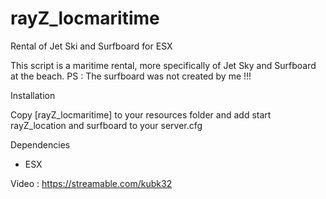 # rayZ_locmaritime
Rental of Jet Ski and Surfboard for ESX

This script is a maritime rental, more specifically of Jet Sky and Surfboard at the beach.
PS : The surfboard was not created by me !!!

Installation

Copy [rayZ_locmaritime] to your resources folder and add start rayZ_location and surfboard to your server.cfg

Dependencies

- ESX

Video :
https://streamable.com/kubk32
